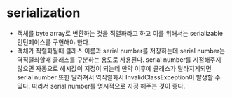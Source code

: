 # serialization
* 객체를 byte array로 변환하는 것을 직렬화라고 하고 이를 위해서는 serializable 인턴페이스를
구현해야 한다.
* 객체가 직렬화될때 클래스 이름과 serial number를 저장하는데 serial number는
역직렬화할때 클래스를 구분하는 용도로 사용된다. serial number를 지정해주지 않으면 자동으로
해시값이 지정이 되는데 만약 이후에 클래스가 달라지게되면 serial number 또한 달라져서
역직렬화시 InvalidClassException이 발생할 수 있다. 따라서 serial number를 명시적으로 지정
해주는 것이 좋다.